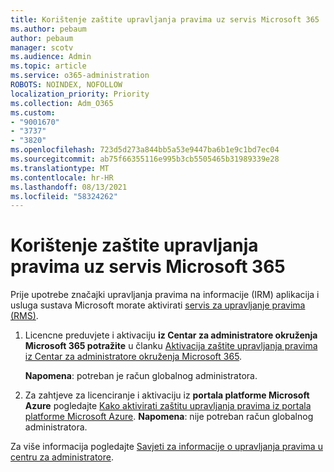 ```yaml
---
title: Korištenje zaštite upravljanja pravima uz servis Microsoft 365
ms.author: pebaum
author: pebaum
manager: scotv
ms.audience: Admin
ms.topic: article
ms.service: o365-administration
ROBOTS: NOINDEX, NOFOLLOW
localization_priority: Priority
ms.collection: Adm_O365
ms.custom:
- "9001670"
- "3737"
- "3820"
ms.openlocfilehash: 723d5d273a844bb5a53e9447ba6b1e9c1bd7ec04
ms.sourcegitcommit: ab75f66355116e995b3cb5505465b31989339e28
ms.translationtype: MT
ms.contentlocale: hr-HR
ms.lasthandoff: 08/13/2021
ms.locfileid: "58324262"
---
```

# <a name="use-rights-management-protection-with-microsoft-365"></a>Korištenje zaštite upravljanja pravima uz servis Microsoft 365

Prije upotrebe značajki upravljanja pravima na informacije (IRM) aplikacija i usluga sustava Microsoft morate aktivirati [servis za upravljanje pravima (RMS)](https://docs.microsoft.com/azure/information-protection/what-is-azure-rms).

1. Licencne preduvjete i aktivaciju **iz Centar za administratore okruženja Microsoft 365 potražite** u članku [Aktivacija zaštite upravljanja pravima iz Centar za administratore okruženja Microsoft 365](https://docs.microsoft.com/azure/information-protection/activate-office365). 

    **Napomena**: potreban je račun globalnog administratora.

2. Za zahtjeve za licenciranje i aktivaciju iz **portala platforme Microsoft Azure** pogledajte [Kako aktivirati zaštitu upravljanja pravima iz portala platforme Microsoft Azure](https://docs.microsoft.com/azure/information-protection/activate-azure). **Napomena**: nije potreban račun globalnog administratora.

Za više informacija pogledajte [Savjeti za informacije o upravljanja pravima u centru za administratore](https://docs.microsoft.com/office365/enterprise/activate-rms-in-office-365).
